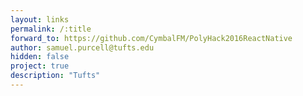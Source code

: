 ```yaml
---
layout: links
permalink: /:title
forward_to: https://github.com/CymbalFM/PolyHack2016ReactNative
author: samuel.purcell@tufts.edu
hidden: false
project: true
description: "Tufts"
---
```

